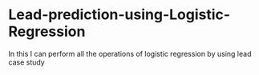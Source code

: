 # Lead-prediction-using-Logistic-Regression
In this I can perform all the operations of logistic regression by using lead case study
